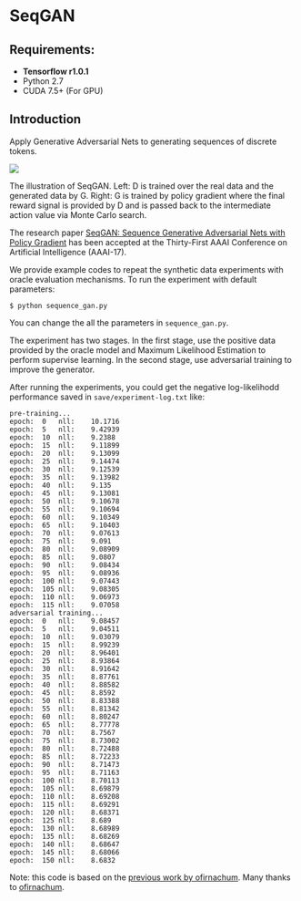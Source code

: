 # SeqGAN

## Requirements: 
* **Tensorflow r1.0.1**
* Python 2.7
* CUDA 7.5+ (For GPU)

## Introduction
Apply Generative Adversarial Nets to generating sequences of discrete tokens.

![](https://github.com/LantaoYu/SeqGAN/blob/master/figures/seqgan.png)

The illustration of SeqGAN. Left: D is trained over the real data and the generated data by G. Right: G is trained by policy gradient where the final reward signal is provided by D and is passed back to the intermediate action value via Monte Carlo search.  

The research paper [SeqGAN: Sequence Generative Adversarial Nets with Policy Gradient](http://arxiv.org/abs/1609.05473) has been accepted at the Thirty-First AAAI Conference on Artificial Intelligence (AAAI-17).

We provide example codes to repeat the synthetic data experiments with oracle evaluation mechanisms.
To run the experiment with default parameters:
```
$ python sequence_gan.py
```
You can change the all the parameters in `sequence_gan.py`.

The experiment has two stages. In the first stage, use the positive data provided by the oracle model and Maximum Likelihood Estimation to perform supervise learning. In the second stage, use adversarial training to improve the generator.

After running the experiments, you could get the negative log-likelihodd performance saved in `save/experiment-log.txt` like:
```
pre-training...
epoch:	0	nll:	10.1716
epoch:	5	nll:	9.42939
epoch:	10	nll:	9.2388
epoch:	15	nll:	9.11899
epoch:	20	nll:	9.13099
epoch:	25	nll:	9.14474
epoch:	30	nll:	9.12539
epoch:	35	nll:	9.13982
epoch:	40	nll:	9.135
epoch:	45	nll:	9.13081
epoch:	50	nll:	9.10678
epoch:	55	nll:	9.10694
epoch:	60	nll:	9.10349
epoch:	65	nll:	9.10403
epoch:	70	nll:	9.07613
epoch:	75	nll:	9.091
epoch:	80	nll:	9.08909
epoch:	85	nll:	9.0807
epoch:	90	nll:	9.08434
epoch:	95	nll:	9.08936
epoch:	100	nll:	9.07443
epoch:	105	nll:	9.08305
epoch:	110	nll:	9.06973
epoch:	115	nll:	9.07058
adversarial training...
epoch:	0	nll:	9.08457
epoch:	5	nll:	9.04511
epoch:	10	nll:	9.03079
epoch:	15	nll:	8.99239
epoch:	20	nll:	8.96401
epoch:	25	nll:	8.93864
epoch:	30	nll:	8.91642
epoch:	35	nll:	8.87761
epoch:	40	nll:	8.88582
epoch:	45	nll:	8.8592
epoch:	50	nll:	8.83388
epoch:	55	nll:	8.81342
epoch:	60	nll:	8.80247
epoch:	65	nll:	8.77778
epoch:	70	nll:	8.7567
epoch:	75	nll:	8.73002
epoch:	80	nll:	8.72488
epoch:	85	nll:	8.72233
epoch:	90	nll:	8.71473
epoch:	95	nll:	8.71163
epoch:	100	nll:	8.70113
epoch:	105	nll:	8.69879
epoch:	110	nll:	8.69208
epoch:	115	nll:	8.69291
epoch:	120	nll:	8.68371
epoch:	125	nll:	8.689
epoch:	130	nll:	8.68989
epoch:	135	nll:	8.68269
epoch:	140	nll:	8.68647
epoch:	145	nll:	8.68066
epoch:	150	nll:	8.6832
```

Note: this code is based on the [previous work by ofirnachum](https://github.com/ofirnachum/sequence_gan). Many thanks to [ofirnachum](https://github.com/ofirnachum).
